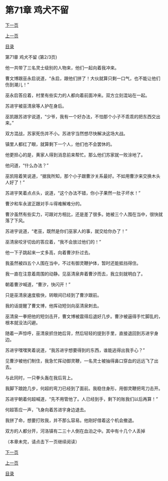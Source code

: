<h1>第71章    鸡犬不留</h1>
            <div><p><a href="./0212_%E7%AC%AC71%E7%AB%A0_%E9%B8%A1%E7%8A%AC%E4%B8%8D%E7%95%99.md">下一页</a></p><p><a href="./0210_%E7%AC%AC71%E7%AB%A0_%E9%B8%A1%E7%8A%AC%E4%B8%8D%E7%95%99.md">上一页</a></p><p><a href="../">目录</a></p></div>
            <div><p>第71章    鸡犬不留 (第2/3页)</p><p>他一共带了三名灵士级别的人物来，他们一起向着我冲来。</p><p>曹文博跟巫永启说道，“永启，跟他们拼了！大伙就算只剩一口气，也不能让他们伤到潮儿！”</p><p>巫永启答应着，村里有些实力的人都向着前面冲来。双方立刻混站在一起。</p><p>苏进宇被巫清泉等人护在身后。</p><p>巫凯跟苏进宇说道，“少爷，我有一个好办法，不怕那个小子不乖乖的把东西交出来。”</p><p>双方混战，苏家死伤并不小。苏进宇当然想尽快解决这场大战。</p><p>镇里人都红了眼，就算剩下一个人，他们也不会罢休的。</p><p>他更担心的是，黄家人得到消息前来帮忙。那么他们苏家就一败涂地了。</p><p>他问道，“什么办法？”</p><p>巫凯陪着笑说道，“据我所知，那个小子跟曹汐关系最好。不如用曹汐来交换木头人好了！”</p><p>苏进宇笑着点点头，说道，“这个办法不错，你小子果然一肚子坏水！”</p><p>曹汐和车永波正跟对手斗得难解难分的。</p><p>曹汐虽然有些实力，可跟对方相比，还是差了很多。她被三个人围在当中，很快就落了下风。</p><p>苏进宇说道，“老巫，既然是你们巫家人的事，就交给你办了！”</p><p>巫清泉咬牙切齿的答应着，“我不会放过他们的！”</p><p>他一下子跳起来一丈多高，向着曹汐扑过去。</p><p>我虽然被四五个人围在当中，不过有御灵鞭护体，暂时还能抵挡得住。</p><p>我一直在注意着周围的动静。见巫清泉奔着曹汐而去，我立刻就明白了。</p><p>朝着曹汐喊道，“曹汐，快闪开！”</p><p>只是巫清泉速度极快，转眼间已经到了曹汐跟前。</p><p>我的话提醒了曹文博，他挥动短剑向巫清泉刺去。</p><p>巫清泉一拳把他的短剑击开，曹文博被震得后退好几步。曹汐被逼得手忙脚乱的，根本就没法闪避。</p><p>随着一声惊呼，巫清泉抓住她后背，然后轻轻的提到手里，直接退回到苏进宇身边。</p><p>苏进宇嘿嘿笑着说道，“我苏进宇想要得到的东西，谁能逃得出我手心？”</p><p>见曹汐被他们制住，我急忙挥动御灵鞭，一名灵士被抽得鼻口穿血的远远飞了出去。</p><p>与此同时，一只拳头轰在我后背上。</p><p>我脚下踉跄几步，何超的弯刀已经到了面前。我稳住身形，用御灵鞭把弯刀击开。</p><p>苏进宇朝着何超喊道，“先不用管他了。人已经到手，剩下的账我们以后再算！”</p><p>何超答应一声，飞身向着苏进宇身边退去。</p><p>我拼了命，想要打败我，并不那么容易。他刚好借着这个机会撤退。</p><p>双方的人都分开，河洛镇有二三十人倒在血泊之中。其中有十几个人丢掉</p><p>（本章未完，请点击下一页继续阅读）</p></div>
            <div><p><a href="./0212_%E7%AC%AC71%E7%AB%A0_%E9%B8%A1%E7%8A%AC%E4%B8%8D%E7%95%99.md">下一页</a></p><p><a href="./0210_%E7%AC%AC71%E7%AB%A0_%E9%B8%A1%E7%8A%AC%E4%B8%8D%E7%95%99.md">上一页</a></p><p><a href="../">目录</a></p></div>
